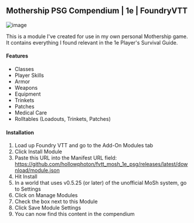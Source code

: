 ## Mothership PSG Compendium | 1e | FoundryVTT
![image](https://github.com/hollowphoton/fvtt_mosh_1e_psg/assets/17795348/a785e4c4-acf5-4fba-bb9b-96dd3a0c0876)

This is a module I've created for use in my own personal Mothership game. It contains everything I found relevant in the 1e Player's Survival Guide.

#### Features
- Classes
- Player Skills
- Armor
- Weapons
- Equipment
- Trinkets
- Patches
- Medical Care
- Rolltables (Loadouts, Trinkets, Patches)

#### Installation
 1. Load up Foundry VTT and go to the Add-On Modules tab
 2. Click Install Module
 3. Paste this URL into the Manifest URL field: https://github.com/hollowphoton/fvtt_mosh_1e_psg/releases/latest/download/module.json
 4. Hit Install
 5. In a world that uses v0.5.25 (or later) of the unofficial MoSh system, go to Settings
 6. Click on Manage Modules
 7. Check the box next to this Module
 8. Click Save Module Settings
 9. You can now find this content in the compendium